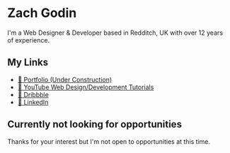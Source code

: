 # Zach Godin
I'm a Web Designer & Developer based in Redditch, UK with over 12 years of experience.

## My Links
* [🚀 Portfolio (Under Construction)](https://zch.gdn)
* [🎥 YouTube Web Design/Development Tutorials](https://www.youtube.com/@zchgdn)
* [🎨 Dribbble](https://dribbble.com/zchgdn)
* [💼 LinkedIn](https://www.linkedin.com/in/zchgdn/)


## Currently not looking for opportunities 
Thanks for your interest but I'm not open to opportunities at this time.
